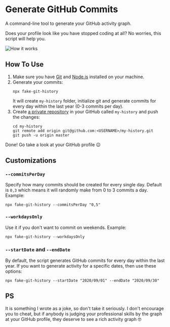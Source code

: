# Generate GitHub Commits

A command-line tool to generate your GitHub activity graph.

Does your profile look like you have stopped coding at all? 
No worries, this script will help you.

<img src="https://dl.dropboxusercontent.com/s/q2iinti6v0zbhzs/contributions.gif?dl=0" alt="How it works" />

## How To Use

1. Make sure you have [Git](https://git-scm.com/book/en/v2/Getting-Started-Installing-Git) and 
   [Node.js](https://nodejs.org/en/download/) installed on your machine.
3. Generate your commits:
   ```shell script
   npx fake-git-history
   ```
   It will create `my-history` folder, initialize git and generate commits for every day within the last year (0-3 commits per day).
4. Create [a private repository](https://github.com/new) in your GitHub called `my-history`
   and push the changes:
   ```shell script 
   cd my-history
   git remote add origin git@github.com:<USERNAME>/my-history.git 
   git push -u origin master
   ```

Done! Go take a look at your GitHub profile 😉

## Customizations

### `--commitsPerDay`

Specify how many commits should be created for every single day.
Default is `0,3` which means it will randomly make from 0 to 3 commits a day. Example:

```shell script
npx fake-git-history --commitsPerDay "0,5"
```

### `--workdaysOnly`

Use it if you don't want to commit on weekends. Example:

```shell script
npx fake-git-history --workdaysOnly
```

### `--startDate` and `--endDate`

By default, the script generates GitHub commits for every day within the last year.
If you want to generate activity for a specific dates, then use these options:

```shell script
npx fake-git-history --startDate "2020/09/01" --endDate "2020/09/30"
```

## PS 

It is something I wrote as a joke, so don't take it seriously. I don't encourage you to cheat, 
but if anybody is judging your professional skills by the graph at your GitHub profile, they deserve to see a rich activity graph 🤓
